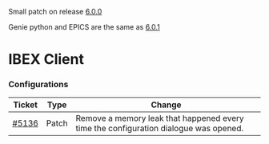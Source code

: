 Small patch on release [6.0.0](https://github.com/ISISComputingGroup/IBEX/wiki/Release-Notes-v6.0.0)

Genie python and EPICS are the same as [6.0.1](https://github.com/ISISComputingGroup/IBEX/wiki/Release-Notes-v6.0.1)

#  IBEX Client

### Configurations

| Ticket | Type  | Change |
| ------ | ----  | ------------- |
| [#5136](https://github.com/ISISComputingGroup/IBEX/issues/5136) | Patch | Remove a memory leak that happened every time the configuration dialogue was opened. |
